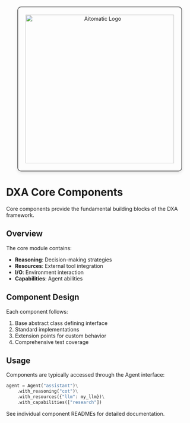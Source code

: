 <!-- markdownlint-disable MD041 -->
<!-- markdownlint-disable MD033 -->
<p align="center">
  <img src="https://cdn.prod.website-files.com/62a10970901ba826988ed5aa/62d942adcae82825089dabdb_aitomatic-logo-black.png" alt="Aitomatic Logo" width="400" style="border: 2px solid #666; border-radius: 10px; padding: 20px; box-shadow: 0 4px 8px rgba(0,0,0,0.1);"/>
</p>

# DXA Core Components

Core components provide the fundamental building blocks of the DXA framework.

## Overview

The core module contains:

- **Reasoning**: Decision-making strategies
- **Resources**: External tool integration
- **I/O**: Environment interaction
- **Capabilities**: Agent abilities

## Component Design

Each component follows:

1. Base abstract class defining interface
2. Standard implementations
3. Extension points for custom behavior
4. Comprehensive test coverage

## Usage

Components are typically accessed through the Agent interface:

```python
agent = Agent("assistant")\
    .with_reasoning("cot")\
    .with_resources({"llm": my_llm})\
    .with_capabilities(["research"])
```

See individual component READMEs for detailed documentation. 
